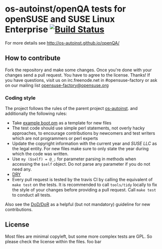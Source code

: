 os-autoinst/openQA tests for openSUSE and SUSE Linux Enterprise [![Build Status](https://travis-ci.org/os-autoinst/os-autoinst-distri-opensuse.svg?branch=master)](https://travis-ci.org/os-autoinst/os-autoinst-distri-opensuse?branch=master)
=================================================================================================================================================================================================================================

For more details see http://os-autoinst.github.io/openQA/


## How to contribute

Fork the repository and make some changes.
Once you're done with your changes send a pull request. You have to agree to
the license. Thanks!
If you have questions, visit us on irc.freenode.net in #opensuse-factory or
ask on our mailing list opensuse-factory@opensuse.org


### Coding style

The project follows the rules of the parent project
[os-autoinst](https://github.com/os-autoinst/os-autoinst#how-to-contribute).
and additionally the following rules:

* Take
  [example boot.pm](https://github.com/os-autoinst/os-autoinst-distri-example/blob/master/tests/boot.pm)
  as a template for new files
* The test code should use simple perl statements, not overly hacky
  approaches, to encourage contributions by newcomers and test writers which
  are not programmers or perl experts
* Update the copyright information with the current year and *SUSE LLC* as the
  legal entity. For new files make sure to only state the year during which
  the code was written.
* Use `my ($self) = @_;` for parameter parsing in methods when accessing the
  `$self` object. Do not parse any parameter if you do not need any.
* [DRY](https://en.wikipedia.org/wiki/Don't_repeat_yourself)
* Every pull request is tested by the travis CI by calling the equivalent of
  `make test` on the tests. It is recommended to call `tools/tidy` locally to
  fix the style of your changes before providing a pull request. Call `make
  test` to conduct all tests.


Also see the
[DoD/DoR](https://progress.opensuse.org/projects/openqatests/wiki/Wiki#Definition-of-DONEREADY)
as a helpful (but not mandatory) guideline for new contributions.


## License

Most files are minimal copyleft, but some more complex tests are GPL. So please
check the license within the files.
foo
bar
